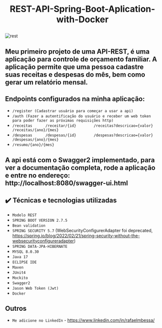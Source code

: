 
<h1 align="center">
  <p align="center">REST-API-Spring-Boot-Aplication-with-Docker</p>
</h1

![rest](https://user-images.githubusercontent.com/104053775/198865741-d76b7df2-613c-4fbb-9d0e-63d4deff540a.jpg)

## Meu primeiro projeto de uma API-REST, é uma aplicação para controle de **orçamento familiar.** A aplicação permite que uma pessoa cadastre suas receitas e despesas do mês, bem como gerar um relatório mensal.
  
## Endpoints configurados na minha aplicação:

- ``/register (Cadastrar usuário para começar a usar a api)``
- ``/auth (Fazer a autentificação do usuário e receber um web token para poder fazer as próximas requisições http)``
- ``/receitas      /receitar/{id}        /receitas?descricao={valor}       /receitas/{ano}/{mes}``
- ``/despesas      /despesas/{id}        /despesas?descricao={valor}       /despesas/{ano}/{mes}  ``
- ``/resumo/{ano}/{mes}``

## A api está com o Swagger2 implementado, para ver a **documentação completa**, rode a aplicação e entre no endereço: http://localhost:8080/swagger-ui.html
  
 ## ✔️ Técnicas e tecnologias utilizadas 

- ``Modelo REST``
- ``SPRING BOOT VERSION 2.7.5``
- ``Bean validation``  
- ``SPRING SECURITY 5.7`` (WebSecurityConfigurerAdapter foi deprecated, https://spring.io/blog/2022/02/21/spring-security-without-the-websecurityconfigureradapter)
- ``SPRING DATA-JPA-HIBERNATE``  
- ``MYSQL 8.0.30``    
- ``Java 17``
- ``ECLIPSE IDE``
- ``Maven``
- ``JUnit4``
- ``Mockito``
- ``Swagger2``
- ``Jason Web Token (Jwt)``
- ``Docker``  
 
## Outros

- ``Me adicione no LinkedIn`` - https://www.linkedin.com/in/rafaelmbessa/
